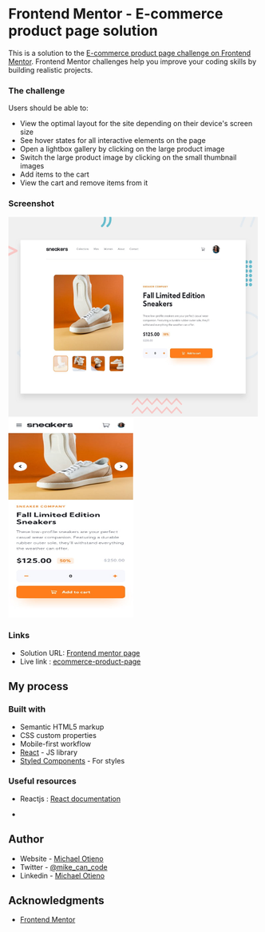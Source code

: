 # Frontend Mentor - E-commerce product page solution

This is a solution to the [E-commerce product page challenge on Frontend Mentor](https://www.frontendmentor.io/challenges/ecommerce-product-page-UPsZ9MJp6). Frontend Mentor challenges help you improve your coding skills by building realistic projects.


### The challenge

Users should be able to:

- View the optimal layout for the site depending on their device's screen size
- See hover states for all interactive elements on the page
- Open a lightbox gallery by clicking on the large product image
- Switch the large product image by clicking on the small thumbnail images
- Add items to the cart
- View the cart and remove items from it

### Screenshot

<!-- ![](./screenshot.jpg) -->
[<img src="./active.jpg" alt="image" width="500px" height="400px">](https://ecommerce-product-page-4j0mmbaqt-michael-otieno.vercel.app/)
[<img src="./mobile.jpg" alt="image" width="250px" height="400px">](https://ecommerce-product-page-4j0mmbaqt-michael-otieno.vercel.app/)



### Links

- Solution URL: [Frontend mentor page](https://www.frontendmentor.io/solutions/ecommerce-product-page-solution-63nmJ58GXj)
- Live link : [ecommerce-product-page](https://ecommerce-product-page-4j0mmbaqt-michael-otieno.vercel.app/)


## My process

### Built with

- Semantic HTML5 markup
- CSS custom properties
- Mobile-first workflow
- [React](https://reactjs.org/) - JS library
- [Styled Components](https://styled-components.com/) - For styles



### Useful resources

- Reactjs : [React documentation](https://reactjs.org/)

*
## Author

- Website - [Michael Otieno](https://otieno-mike.netlify.app/dist/index.html)
- Twitter - [@mike_can_code](https://www.twitter.com/mike_can_code)
- Linkedin - [Michael Otieno](https://www.linkedin.com/in/michael-oduor-otieno/)


## Acknowledgments
- [Frontend Mentor](frontendmentor.io/challenges)
